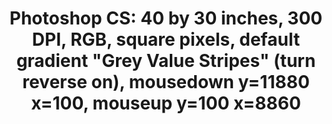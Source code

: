 ---
ee_id: '75'
site: '1'
type: '2'
url: 2011-003-photoshop-cs
title: 'Photoshop CS: 40 by 30 inches, 300 DPI, RGB, square pixels, default gradient
  "Grey Value Stripes" (turn reverse on), mousedown y=11880 x=100, mouseup y=100 x=8860'
year: '2011'
display_year: '2011'
medium: Chromogenic print
dims: 40 x 30 inches
pitch:
ps:
live_url:
related:
youtube:
related_code:
imgs: photoshop-cs-2011-003-full-database-AR.jpg
subheading:
download:
add_credit:
add_credits:
commission:
layout: things-i-made
---